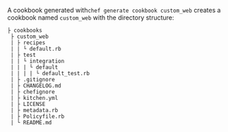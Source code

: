 A cookbook generated with`chef generate cookbook custom_web` creates a cookbook named `custom_web` with the directory structure:

```text
├ cookbooks
 ├ custom_web
 | ├ recipes
 | | └ default.rb
 | ├ test
 | | └ integration
 | | | └ default
 | | | | └ default_test.rb
 | ├ .gitignore
 | ├ CHANGELOG.md
 | ├ chefignore
 | ├ kitchen.yml
 | ├ LICENSE
 | ├ metadata.rb
 | ├ Policyfile.rb
 | └ README.md
```
